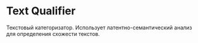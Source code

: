# Text Qualifier

Текстовый категоризатор. Использует латентно-семантический анализ для определения схожести текстов.